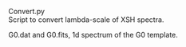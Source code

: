 
Convert.py<br />
Script to convert lambda-scale of XSH spectra. <br />

G0.dat and G0.fits, 1d spectrum of the G0 template.
